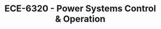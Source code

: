 ---
layout: course
title: ECE-6320 - Power Systems Control & Operation
aliases: 
course_id: ECE-6320
permalink: /ECE-6320/
---